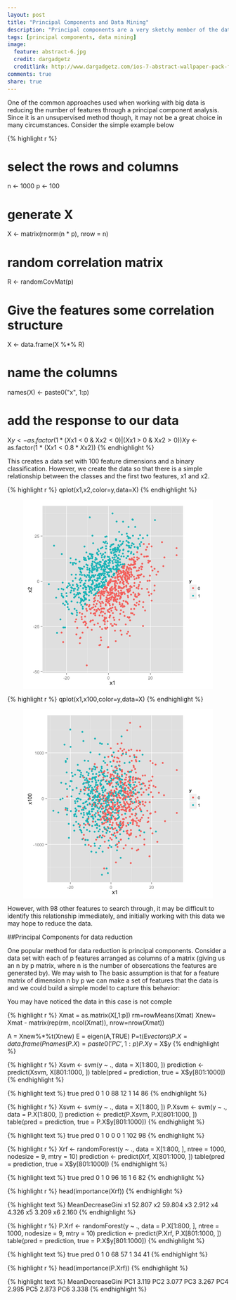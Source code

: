```yaml
---
layout: post
title: "Principal Components and Data Mining"
description: "Principal components are a very sketchy member of the data mining tool set."
tags: [principal components, data mining]
image:
  feature: abstract-6.jpg
  credit: dargadgetz
  creditlink: http://www.dargadgetz.com/ios-7-abstract-wallpaper-pack-for-iphone-5-and-ipod-touch-retina/
comments: true
share: true
---
```






One of the common approaches used when working with big data is 
reducing the number of features through a principal component analysis.
Since it is an unsupervised method though, it may not be a great choice in many 
circumstances. Consider the simple example below





{% highlight r %}
# select the rows and columns
n <- 1000
p <- 100

# generate X
X <- matrix(rnorm(n * p), nrow = n)

# random correlation matrix
R <- randomCovMat(p)

# Give the features some correlation structure
X <- data.frame(X %*% R)

# name the columns
names(X) <- paste0("x", 1:p)

# add the response to our data
X$y <- as.factor(1 * (X$x1 < 0 & X$x2 < 0) | (X$x1 > 
    0 & X$x2 > 0))
X$y <- as.factor(1 * (X$x1 < 0.8 * X$x2))
{% endhighlight %}

This creates a data set with 100 feature dimensions and a binary classification.
However, we create the data so that there is a simple relationship between the
classes and the first two features, x1 and x2.

<!-- class: R plot (results in document) -->

{% highlight r %}
   qplot(x1,x2,color=y,data=X)
{% endhighlight %}

<img src="../images/10-29-thoughts-class1.png" title="plot of chunk class" alt="plot of chunk class" style="display: block; margin: auto;" />

{% highlight r %}
   qplot(x1,x100,color=y,data=X)
{% endhighlight %}

<img src="../images/10-29-thoughts-class2.png" title="plot of chunk class" alt="plot of chunk class" style="display: block; margin: auto;" />


However, with 98 other features to search through, it may be difficult to
identify this relationship immediately, and initially working with this data
we may hope to reduce the data. 

##Principal Components for data reduction

One popular method for data reduction is principal components. 
Consider a data set with each of p features arranged as columns 
of a matrix (giving us an n by p matrix, where n is the number of obsercations the
features are generated by).  We may wish to The basic assumption is 
that for a feature matrix of dimension n by p we can make a set of features 
that the data is and we could build a simple model to capture this behavior:

You may have noticed the data in this case is not comple
<!-- plot: R plot (results in document) -->

{% highlight r %}
   Xmat = as.matrix(X[,1:p])
   rm=rowMeans(Xmat)
   Xnew= Xmat - matrix(rep(rm, ncol(Xmat)), nrow=nrow(Xmat))

   A = Xnew%*%t(Xnew)
   E = eigen(A,TRUE)
   P=t(E$vectors)
   P.X = data.frame(P%*%Xnew)
   names(P.X) = paste0('PC',1:p)
   P.X$y = X$y
{% endhighlight %}

<!-- http://psych.colorado.edu/wiki/lib/exe/fetch.php?media=labs:learnr:emily_-_principal_components_analysis_in_r:pca_how_to.pdf -->

<!-- svm: R code (No Results in Document) -->

{% highlight r %}
Xsvm <- svm(y ~ ., data = X[1:800, ])
prediction <- predict(Xsvm, X[801:1000, ])
table(pred = prediction, true = X$y[801:1000])
{% endhighlight %}



{% highlight text %}
    true
pred  0  1
   0 88 12
   1 14 86
{% endhighlight %}



{% highlight r %}
Xsvm <- svm(y ~ ., data = X[1:800, ])
P.Xsvm <- svm(y ~ ., data = P.X[1:800, ])
prediction <- predict(P.Xsvm, P.X[801:1000, ])
table(pred = prediction, true = P.X$y[801:1000])
{% endhighlight %}



{% highlight text %}
    true
pred   0   1
   0   0   0
   1 102  98
{% endhighlight %}


<!-- randomForest: R code (No Results in Document) -->

{% highlight r %}
Xrf <- randomForest(y ~ ., data = X[1:800, ], ntree = 1000, 
    nodesize = 9, mtry = 10)
prediction <- predict(Xrf, X[801:1000, ])
table(pred = prediction, true = X$y[801:1000])
{% endhighlight %}



{% highlight text %}
    true
pred  0  1
   0 96 16
   1  6 82
{% endhighlight %}



{% highlight r %}
head(importance(Xrf))
{% endhighlight %}



{% highlight text %}
   MeanDecreaseGini
x1           52.807
x2           59.804
x3            2.912
x4            4.326
x5            3.209
x6            2.160
{% endhighlight %}


<!-- randomForest: R code (No Results in Document) -->

{% highlight r %}
P.Xrf <- randomForest(y ~ ., data = P.X[1:800, ], ntree = 1000, 
    nodesize = 9, mtry = 10)
prediction <- predict(P.Xrf, P.X[801:1000, ])
table(pred = prediction, true = P.X$y[801:1000])
{% endhighlight %}



{% highlight text %}
    true
pred  0  1
   0 68 57
   1 34 41
{% endhighlight %}



{% highlight r %}
head(importance(P.Xrf))
{% endhighlight %}



{% highlight text %}
    MeanDecreaseGini
PC1            3.119
PC2            3.077
PC3            3.267
PC4            2.995
PC5            2.873
PC6            3.338
{% endhighlight %}










